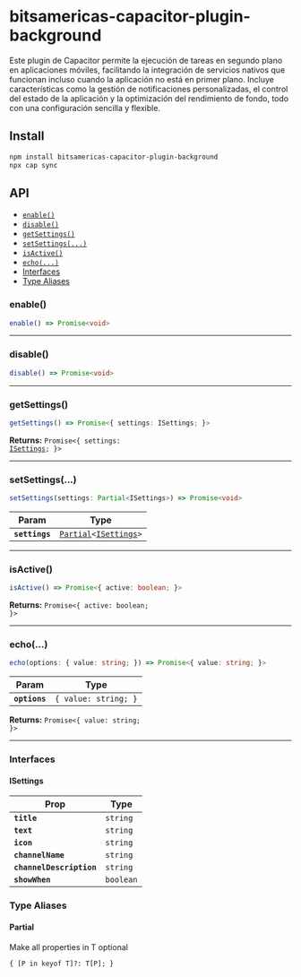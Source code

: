 # bitsamericas-capacitor-plugin-background

Este plugin de Capacitor permite la ejecución de tareas en segundo plano en aplicaciones móviles, facilitando la integración de servicios nativos que funcionan incluso cuando la aplicación no está en primer plano. Incluye características como la gestión de notificaciones personalizadas, el control del estado de la aplicación y la optimización del rendimiento de fondo, todo con una configuración sencilla y flexible.

## Install

```bash
npm install bitsamericas-capacitor-plugin-background
npx cap sync
```

## API

<docgen-index>

* [`enable()`](#enable)
* [`disable()`](#disable)
* [`getSettings()`](#getsettings)
* [`setSettings(...)`](#setsettings)
* [`isActive()`](#isactive)
* [`echo(...)`](#echo)
* [Interfaces](#interfaces)
* [Type Aliases](#type-aliases)

</docgen-index>

<docgen-api>
<!--Update the source file JSDoc comments and rerun docgen to update the docs below-->

### enable()

```typescript
enable() => Promise<void>
```

--------------------


### disable()

```typescript
disable() => Promise<void>
```

--------------------


### getSettings()

```typescript
getSettings() => Promise<{ settings: ISettings; }>
```

**Returns:** <code>Promise&lt;{ settings: <a href="#isettings">ISettings</a>; }&gt;</code>

--------------------


### setSettings(...)

```typescript
setSettings(settings: Partial<ISettings>) => Promise<void>
```

| Param          | Type                                                                                  |
| -------------- | ------------------------------------------------------------------------------------- |
| **`settings`** | <code><a href="#partial">Partial</a>&lt;<a href="#isettings">ISettings</a>&gt;</code> |

--------------------


### isActive()

```typescript
isActive() => Promise<{ active: boolean; }>
```

**Returns:** <code>Promise&lt;{ active: boolean; }&gt;</code>

--------------------


### echo(...)

```typescript
echo(options: { value: string; }) => Promise<{ value: string; }>
```

| Param         | Type                            |
| ------------- | ------------------------------- |
| **`options`** | <code>{ value: string; }</code> |

**Returns:** <code>Promise&lt;{ value: string; }&gt;</code>

--------------------


### Interfaces


#### ISettings

| Prop                     | Type                 |
| ------------------------ | -------------------- |
| **`title`**              | <code>string</code>  |
| **`text`**               | <code>string</code>  |
| **`icon`**               | <code>string</code>  |
| **`channelName`**        | <code>string</code>  |
| **`channelDescription`** | <code>string</code>  |
| **`showWhen`**           | <code>boolean</code> |


### Type Aliases


#### Partial

Make all properties in T optional

<code>{ [P in keyof T]?: T[P]; }</code>

</docgen-api>
